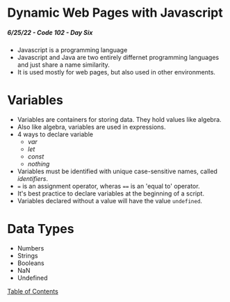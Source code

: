 
# Dynamic Web Pages with Javascript

##### 6/25/22 - Code 102 - Day Six

* Javascript is a programming language
* Javascript and Java are two entirely differnet programming languages and just share a name similarity.
* It is used mostly for web pages, but also used in other environments.

# Variables

* Variables are containers for storing data. They hold values like algebra.
* Also like algebra, variables are used in expressions.
* 4 ways to declare variable
  * _var_
  * _let_
  * _const_
  * _nothing_
* Variables must be identified with unique case-sensitive names, called _identifiers_.
* `=` is an assignment operator, wheras `==` is an 'equal to' operator.
* It's best practice to declare variables at the beginning of a script.
* Variables declared without a value will have the value `undefined`.

# Data Types

* Numbers
* Strings
* Booleans
* NaN
* Undefined

[Table of Contents](https://kvvpa.github.io/reading-notes/)